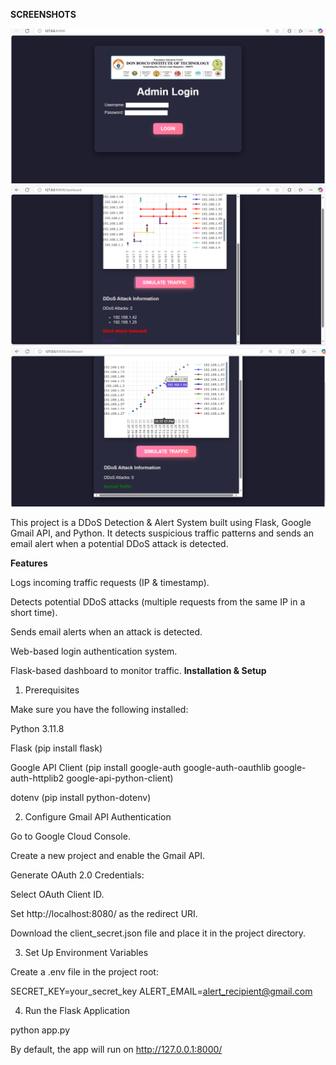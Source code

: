 **SCREENSHOTS**

![Login Page](login.png)
![Dashboard Page](Dashboard.png)
![NormalTraffic Page](NormalTraffic.png)

This project is a DDoS Detection & Alert System built using Flask, Google Gmail API, and Python. It detects suspicious traffic patterns and sends an email alert when a potential DDoS attack is detected.

**Features**

Logs incoming traffic requests (IP & timestamp).

Detects potential DDoS attacks (multiple requests from the same IP in a short time).

Sends email alerts when an attack is detected.

Web-based login authentication system.

Flask-based dashboard to monitor traffic.
**Installation & Setup**

1. Prerequisites

Make sure you have the following installed:

Python 3.11.8

Flask (pip install flask)

Google API Client (pip install google-auth google-auth-oauthlib google-auth-httplib2 google-api-python-client)

dotenv (pip install python-dotenv)

2. Configure Gmail API Authentication

Go to Google Cloud Console.

Create a new project and enable the Gmail API.

Generate OAuth 2.0 Credentials:

Select OAuth Client ID.

Set http://localhost:8080/ as the redirect URI.

Download the client_secret.json file and place it in the project directory.

3. Set Up Environment Variables

Create a .env file in the project root:

SECRET_KEY=your_secret_key
ALERT_EMAIL=alert_recipient@gmail.com

4. Run the Flask Application

python app.py

By default, the app will run on http://127.0.0.1:8000/
